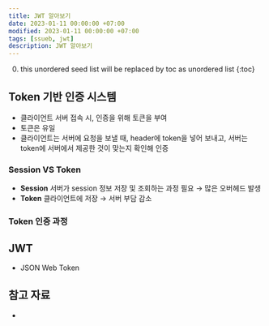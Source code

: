 ```yaml
---
title: JWT 알아보기
date: 2023-01-11 00:00:00 +07:00
modified: 2023-01-11 00:00:00 +07:00
tags: [ssueb, jwt]
description: JWT 알아보기
---
```


0. this unordered seed list will be replaced by toc as unordered list
{:toc}

## Token 기반 인증 시스템
- 클라이언트 서버 접속 시, 인증을 위해 토큰을 부여
- 토큰은 유일
- 클라이언트는 서버에 요청을 보낼 때, header에 token을 넣어 보내고, 서버는 token에 서버에서 제공한 것이 맞는지 확인해 인증  

### Session VS Token
- **Session** 서버가 session 정보 저장 및 조회하는 과정 필요 → 많은 오버헤드 발생
- **Token** 클라이언트에 저장 → 서버 부담 감소

### Token 인증 과정


## JWT
- JSON Web Token

## 참고 자료
- []()
